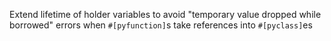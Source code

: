 Extend lifetime of holder variables to avoid "temporary value dropped while borrowed" errors when `#[pyfunction]`s take references into `#[pyclass]`es
